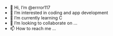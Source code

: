 - 👋 Hi, I’m @errror117
- 👀 I’m interested in coding and app development 
- 🌱 I’m currently learning C
- 💞️ I’m looking to collaborate on ...
- 📫 How to reach me ...

<!---
errror117/errror117 is a ✨ special ✨ repository because its `README.md` (this file) appears on your GitHub profile.
You can click the Preview link to take a look at your changes.
--->

